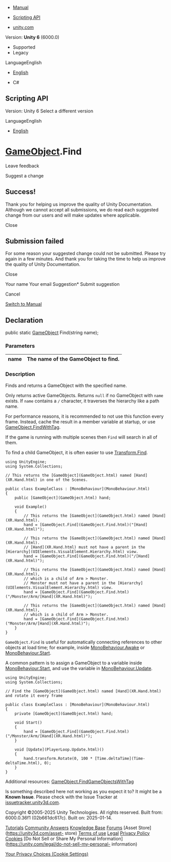 [ ]()

  * [Manual](../Manual/index.html)
  * [Scripting API](../ScriptReference/index.html)

  * [unity.com](https://unity.com/)

Version: **Unity 6** (6000.0)

  * Supported
  * Legacy

LanguageEnglish

  * [English]()

  * C#

[ ](https://docs.unity3d.com)

## Scripting API

Version: Unity 6 Select a different version

LanguageEnglish

  * [English]()

#  [GameObject](GameObject.html).Find

Leave feedback

Suggest a change

## Success!

Thank you for helping us improve the quality of Unity Documentation. Although
we cannot accept all submissions, we do read each suggested change from our
users and will make updates where applicable.

Close

## Submission failed

For some reason your suggested change could not be submitted. Please <a>try
again</a> in a few minutes. And thank you for taking the time to help us
improve the quality of Unity Documentation.

Close

Your name Your email Suggestion* Submit suggestion

Cancel

[Switch to Manual](../Manual/class-GameObject.html "Go to GameObject Component
in the Manual")

## Declaration

public static [GameObject](GameObject.html) Find(string name);

### Parameters

name | The name of the GameObject to find.  
---|---  
  
### Description

Finds and returns a GameObject with the specified name.

Only returns active GameObjects. Returns `null` if no GameObject with `name`
exists. If `name` contains a `/` character, it traverses the hierarchy like a
path name.  
  
For performance reasons, it is recommended to not use this function every
frame. Instead, cache the result in a member variable at startup, or use
[GameObject.FindWithTag](GameObject.FindWithTag.html).  
  
If the game is running with multiple scenes then `Find` will search in all of
them.  
  
To find a child GameObject, it is often easier to use
[Transform.Find](Transform.Find.html).

    
    
    using UnityEngine;
    using System.Collections;  
      
    // This returns the [GameObject](GameObject.html) named [Hand](XR.Hand.html) in one of the Scenes.  
      
    public class ExampleClass : [MonoBehaviour](MonoBehaviour.html)
    {
        public [GameObject](GameObject.html) hand;  
      
        void Example()
        {
            // This returns the [GameObject](GameObject.html) named [Hand](XR.Hand.html).
            hand = [GameObject.Find](GameObject.Find.html)("[Hand](XR.Hand.html)");  
      
            // This returns the [GameObject](GameObject.html) named [Hand](XR.Hand.html).
            // [Hand](XR.Hand.html) must not have a parent in the [Hierarchy](UIElements.VisualElement.Hierarchy.html) view.
            hand = [GameObject.Find](GameObject.Find.html)("/[Hand](XR.Hand.html)");  
      
            // This returns the [GameObject](GameObject.html) named [Hand](XR.Hand.html),
            // which is a child of Arm > Monster.
            // Monster must not have a parent in the [Hierarchy](UIElements.VisualElement.Hierarchy.html) view.
            hand = [GameObject.Find](GameObject.Find.html)("/Monster/Arm/[Hand](XR.Hand.html)");  
      
            // This returns the [GameObject](GameObject.html) named [Hand](XR.Hand.html),
            // which is a child of Arm > Monster.
            hand = [GameObject.Find](GameObject.Find.html)("Monster/Arm/[Hand](XR.Hand.html)");
        }
    }
    

`GameObject.Find` is useful for automatically connecting references to other
objects at load time; for example, inside
[MonoBehaviour.Awake](MonoBehaviour.Awake.html) or
[MonoBehaviour.Start](MonoBehaviour.Start.html).  
  
A common pattern is to assign a GameObject to a variable inside
[MonoBehaviour.Start](MonoBehaviour.Start.html), and use the variable in
[MonoBehaviour.Update](MonoBehaviour.Update.html).

    
    
    using UnityEngine;
    using System.Collections;  
      
    // Find the [GameObject](GameObject.html) named [Hand](XR.Hand.html) and rotate it every frame  
      
    public class ExampleClass : [MonoBehaviour](MonoBehaviour.html)
    {
        private [GameObject](GameObject.html) hand;  
      
        void Start()
        {
            hand = [GameObject.Find](GameObject.Find.html)("/Monster/Arm/[Hand](XR.Hand.html)");
        }  
      
        void [Update](PlayerLoop.Update.html)()
        {
            hand.transform.Rotate(0, 100 * [Time.deltaTime](Time-deltaTime.html), 0);
        }
    }
    

Additional resources:
[GameObject.FindGameObjectsWithTag](GameObject.FindGameObjectsWithTag.html)

Is something described here not working as you expect it to? It might be a
**Known Issue**. Please check with the Issue Tracker at
[issuetracker.unity3d.com](https://issuetracker.unity3d.com).

Copyright ©2005-2025 Unity Technologies. All rights reserved. Built from:
6000.0.36f1 (02b661dc617c). Built on: 2025-01-14.

[Tutorials](https://unity3d.com/learn) [Community
Answers](https://answers.unity3d.com) [Knowledge
Base](https://support.unity3d.com/hc/en-us)
[Forums](https://forum.unity3d.com) [Asset Store](https://unity3d.com/asset-
store) [Terms of use](https://docs.unity3d.com/Manual/TermsOfUse.html)
[Legal](https://unity.com/legal) [Privacy
Policy](https://unity.com/legal/privacy-policy)
[Cookies](https://unity.com/legal/cookie-policy) [Do Not Sell or Share My
Personal Information](https://unity.com/legal/do-not-sell-my-personal-
information)

[Your Privacy Choices (Cookie Settings)](javascript:void\(0\);)

